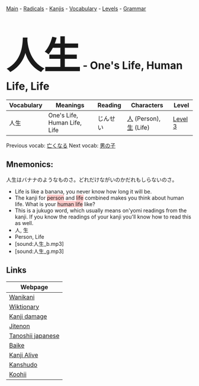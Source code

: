 <style> bigfont {font-size: 100px}</style>
[Main](../README.md) -
[Radicals](../radicals.md) -
[Kanjis](../kanjis.md) -
[Vocabulary](../vocabulary.md) -
[Levels](../levels.md) -
[Grammar](../grammar.md)
# <bigfont> 人生</bigfont> - One's Life, Human Life, Life 

| Vocabulary | Meanings | Reading | Characters | Level |
| --- | --- | --- | --- | --- |
| 人生 | One's Life, Human Life, Life | じんせい |  [人](../kanjis/人.md) (Person), [生](../kanjis/生.md) (Life) | [Level 3](../levels/wk_level3.md) |

Previous vocab: [亡くなる](亡くなる.md) Next vocab: [男の子](男の子.md) 

## Mnemonics:
人生はバナナのようなものさ。どれだけながいのかだれもしらないのさ。
* Life is like a banana, you never know how long it will be.
* The kanji for <span style="background-color:#ffcccb"> person</span> and <span style="background-color:#ffcccb"> life</span> combined makes you think about human life. What is your <span style="background-color:#ffcccb"> human life</span> like?
* This is a jukugo word, which usually means on'yomi readings from the kanji. If you know the readings of your kanji you'll know how to read this as well.
* 人, 生
* Person, Life
* [sound:人生_b.mp3]
* [sound:人生_g.mp3]


## Links 

| Webpage |
| --- |
| [Wanikani          ](https://www.wanikani.com/kanji/人生) |
| [Wiktionary        ](https://en.wiktionary.org/wiki/人生) |
| [Kanji damage      ](http://www.kanjidamage.com/kanji/search?utf8=✓&q=人生) |
| [Jitenon           ](https://jitenon.com/kanji/人生) |
| [Tanoshii japanese ](https://www.tanoshiijapanese.com/dictionary/kanji.cfm?k=人生) |
| [Baike             ](https://baike.baidu.com/item/人生) |
| [Kanji Alive       ](https://app.kanjialive.com/人生) |
| [Kanshudo          ](https://www.kanshudo.com/searchmn?q=人生) |
| [Koohii            ](https://kanji.koohii.com/study/kanji/人生) |
